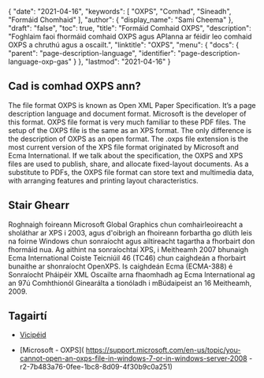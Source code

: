 {
  "date": "2021-04-16",
  "keywords": [
"OXPS",
"Comhad",
"Síneadh",
"Formáid Chomhaid"
],
  "author": {
    "display_name": "Sami Cheema"
},
  "draft": "false",
  "toc": true,
  "title": "Formáid Comhaid OXPS",
  "description": "Foghlaim faoi fhormáid comhaid OXPS agus APIanna ar féidir leo comhaid OXPS a chruthú agus a oscailt.",
  "linktitle": "OXPS",
  "menu": {
    "docs": {
      "parent": "page-description-language",
      "identifier": "page-description-language-oxp-gas"
}
},
  "lastmod": "2021-04-16"
}

## Cad is comhad OXPS ann? ##

The file format OXPS is known as Open XML Paper Specification. It’s a  page description language and document format. Microsoft is the developer of this format. OXPS file format is very much familiar to these PDF files.  The setup of the OXPS file is the same as an XPS format. The only difference is the description of OXPS as an open format. The .oxps file extension is the most current version of the XPS file format originated by Microsoft and Ecma International. If we talk about the specification, the OXPS and XPS files are used to publish, share, and allocate fixed-layout documents. As a substitute to PDFs, the OXPS file format can store text and multimedia data, with arranging features and printing layout characteristics.

## Stair Ghearr ##

Roghnaigh foireann Microsoft Global Graphics chun comhairleoireacht a sholáthar ar XPS i 2003, agus d'oibrigh an fhoireann forbartha go dlúth leis na foirne Windows chun sonraíocht agus ailtireacht tagartha a fhorbairt don fhormáid nua. Ag aithint na sonraíochtaí XPS, i Meitheamh 2007 bhunaigh Ecma International Coiste Teicniúil 46 (TC46) chun caighdeán a fhorbairt bunaithe ar shonraíocht OpenXPS. Is caighdeán Ecma (ECMA-388) é Sonraíocht Pháipéir XML Oscailte arna fhaomhadh ag Ecma International ag an 97ú Comhthionól Ginearálta a tionóladh i mBúdaipeist an 16 Meitheamh, 2009.

## Tagairtí ##

* [Vicipéid]( https://ga.wikipedia.org/wiki/Open_XML_Paper_Specification)

* [Microsoft - OXPS]( https://support.microsoft.com/en-us/topic/you-cannot-open-an-oxps-file-in-windows-7-or-in-windows-server-2008 -r2-7b483a76-0fee-1bc8-8d09-4f30b9c0a251)


